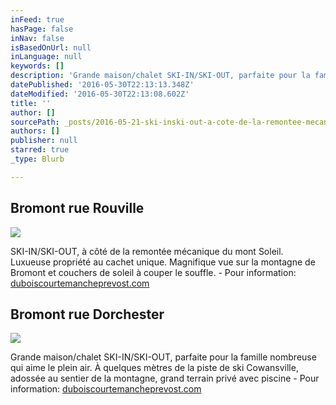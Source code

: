 ```yaml
---
inFeed: true
hasPage: false
inNav: false
isBasedOnUrl: null
inLanguage: null
keywords: []
description: 'Grande maison/chalet SKI-IN/SKI-OUT, parfaite pour la famille nombreuse qui aime le plein air. À quelques mètres de la piste de ski Cowansville, adossée au sentier de la montagne, grand terrain privé avec piscine - Pour information: duboiscourtemancheprevost.com'
datePublished: '2016-05-30T22:13:13.348Z'
dateModified: '2016-05-30T22:13:08.602Z'
title: ''
author: []
sourcePath: _posts/2016-05-21-ski-inski-out-a-cote-de-la-remontee-mecanique-du-mont-sole.md
authors: []
publisher: null
starred: true
_type: Blurb

---
```

## Bromont rue Rouville
![](https://the-grid-user-content.s3-us-west-2.amazonaws.com/9f7847b4-376e-4299-8d68-075835f2e6a9.jpg)

SKI-IN/SKI-OUT, à côté de la remontée mécanique du mont Soleil. Luxueuse propriété au cachet unique. Magnifique vue sur la montagne de Bromont et couchers de soleil à couper le souffle. - Pour information: [duboiscourtemancheprevost.com][0]

## Bromont rue Dorchester
![](https://the-grid-user-content.s3-us-west-2.amazonaws.com/7a42a3d5-7e61-4a3f-b4bb-7ceecf8aa8b9.jpg)

Grande maison/chalet SKI-IN/SKI-OUT, parfaite pour la famille nombreuse qui aime le plein air. À quelques mètres de la piste de ski Cowansville, adossée au sentier de la montagne, grand terrain privé avec piscine - Pour information: [duboiscourtemancheprevost.com][1]

[0]: http://www.duboiscourtemancheprevost.com/Maison-a-etages-a-vendre-167-Rue-de-Rouville-Bromont-A-1356.html
[1]: http://www.duboiscourtemancheprevost.com/Maison-a-etages-a-vendre-178-Rue-Dorchester-Bromont-A-1324.html